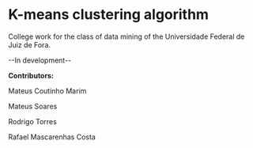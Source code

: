 # K-means clustering algorithm

<p>	College work for the class of data mining of the Universidade Federal de Juiz de Fora.</p>
<p>--In development--</p>
<b>Contributors:</b>

 <p>Mateus Coutinho Marim</p>
 <p>Mateus Soares</p>
 <p>Rodrigo Torres</p>
 <p>Rafael Mascarenhas Costa</p>
